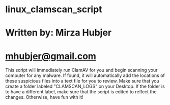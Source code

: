 # linux_clamscan_script
# Written by: Mirza Hubjer
# mhubjer@gmail.com

This script will immediately run ClamAV for you and begin scanning your computer for any malware. 
If found, it will automatically add the locations of these suspicious files into a text file for you to review. 
Make sure that you create a folder labeled "CLAMSCAN_LOGS" on your Desktop. If the folder is to have a different label,
make sure that the script is edited to reflect the changes. Otherwise, have fun with it!

